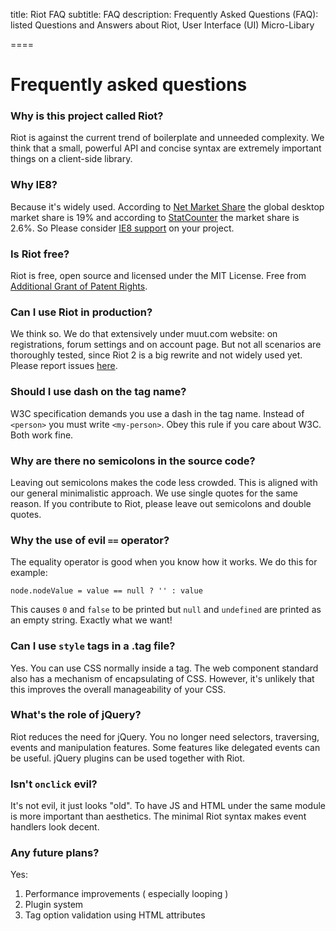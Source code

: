 
title: Riot FAQ
subtitle: FAQ
description: Frequently Asked Questions (FAQ): listed Questions and Answers about Riot, User Interface (UI) Micro-Libary

====

# Frequently asked questions

### Why is this project called Riot?
Riot is against the current trend of boilerplate and unneeded complexity. We think that a small, powerful API and concise syntax are extremely important things on a client-side library.


### Why IE8?
Because it's widely used. According to [Net Market Share](http://www.netmarketshare.com/) the global desktop market share is 19% and according to [StatCounter](http://statcounter.com/demo/browser/) the market share is 2.6%.
So Please consider [IE8 support](https://muut.com/riotjs/download.html#ie8-support) on your project.

### Is Riot free?
Riot is free, open source and licensed under the MIT License. Free from [Additional Grant of Patent Rights](https://github.com/facebook/react/blob/master/PATENTS).


### Can I use Riot in production?
We think so. We do that extensively under muut.com website: on registrations, forum settings and on account page. But not all scenarios are thoroughly tested, since Riot 2 is a big rewrite and not widely used yet. Please report issues [here](https://github.com/riot/riot/issues).


### Should I use dash on the tag name?
W3C specification demands you use a dash in the tag name. Instead of `<person>` you must write `<my-person>`. Obey this rule if you care about W3C. Both work fine.


### Why are there no semicolons in the source code?
Leaving out semicolons makes the code less crowded. This is aligned with our general minimalistic approach. We use single quotes for the same reason. If you contribute to Riot, please leave out semicolons and double quotes.

### Why the use of evil `==` operator?
The equality operator is good when you know how it works. We do this for example:

`node.nodeValue = value == null ? '' : value`

This causes `0` and `false` to be printed but `null` and `undefined` are printed as an empty string. Exactly what we want!


### Can I use `style` tags in a .tag file?
Yes. You can use CSS normally inside a tag. The web component standard also has a mechanism of encapsulating of CSS. However, it's unlikely that this improves the overall manageability of your CSS.


### What's the role of jQuery?
Riot reduces the need for jQuery. You no longer need selectors, traversing, events and manipulation features. Some features like delegated events can be useful. jQuery plugins can be used together with Riot.


### Isn't `onclick` evil?
It's not evil, it just looks "old". To have JS and HTML under the same module is more important than aesthetics. The minimal Riot syntax makes event handlers look decent.

### Any future plans?

Yes:

1. Performance improvements ( especially looping )
2. Plugin system
3. Tag option validation using HTML attributes


